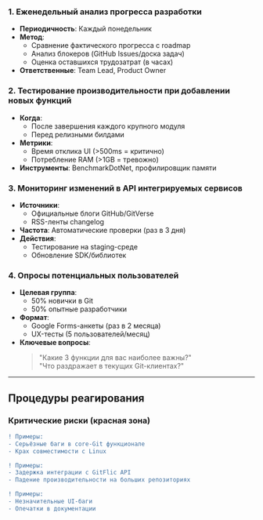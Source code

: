 ### 1. Еженедельный анализ прогресса разработки
- **Периодичность**: Каждый понедельник  
- **Метод**:  
  - Сравнение фактического прогресса с roadmap  
  - Анализ блокеров (GitHub Issues/доска задач)  
  - Оценка оставшихся трудозатрат (в часах)  
- **Ответственные**: Team Lead, Product Owner  

### 2. Тестирование производительности при добавлении новых функций
- **Когда**:  
  - После завершения каждого крупного модуля  
  - Перед релизными билдами  
- **Метрики**:  
  - Время отклика UI (>500ms = критично)  
  - Потребление RAM (>1GB = тревожно)  
- **Инструменты**: BenchmarkDotNet, профилировщик памяти  

### 3. Мониторинг изменений в API интегрируемых сервисов
- **Источники**:  
  - Официальные блоги GitHub/GitVerse  
  - RSS-ленты changelog  
- **Частота**: Автоматические проверки (раз в 3 дня)  
- **Действия**:  
  - Тестирование на staging-среде  
  - Обновление SDK/библиотек  

### 4. Опросы потенциальных пользователей
- **Целевая группа**:  
  - 50% новички в Git  
  - 50% опытные разработчики  
- **Формат**:  
  - Google Forms-анкеты (раз в 2 месяца)  
  - UX-тесты (5 пользователей/месяц)  
- **Ключевые вопросы**:  
  > "Какие 3 функции для вас наиболее важны?"  
  > "Что раздражает в текущих Git-клиентах?"  

---

## Процедуры реагирования

### Критические риски (красная зона)
```diff
! Примеры: 
- Серьёзные баги в core-Git функционале
- Крах совместимости с Linux

! Примеры: 
- Задержка интеграции с GitFlic API
- Падение производительности на больших репозиториях

! Примеры: 
- Незначительные UI-баги
- Опечатки в документации
